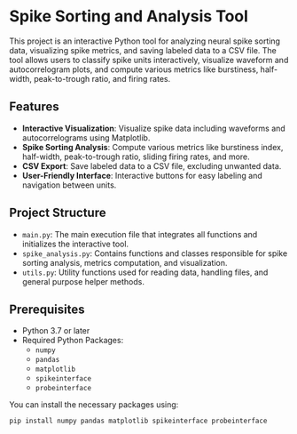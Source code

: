 # Spike Sorting and Analysis Tool

This project is an interactive Python tool for analyzing neural spike sorting data, visualizing spike metrics, and saving labeled data to a CSV file. The tool allows users to classify spike units interactively, visualize waveform and autocorrelogram plots, and compute various metrics like burstiness, half-width, peak-to-trough ratio, and firing rates.

## Features

- **Interactive Visualization**: Visualize spike data including waveforms and autocorrelograms using Matplotlib.
- **Spike Sorting Analysis**: Compute various metrics like burstiness index, half-width, peak-to-trough ratio, sliding firing rates, and more.
- **CSV Export**: Save labeled data to a CSV file, excluding unwanted data.
- **User-Friendly Interface**: Interactive buttons for easy labeling and navigation between units.

## Project Structure

- `main.py`: The main execution file that integrates all functions and initializes the interactive tool.
- `spike_analysis.py`: Contains functions and classes responsible for spike sorting analysis, metrics computation, and visualization.
- `utils.py`: Utility functions used for reading data, handling files, and general purpose helper methods.

## Prerequisites

- Python 3.7 or later
- Required Python Packages:
  - `numpy`
  - `pandas`
  - `matplotlib`
  - `spikeinterface`
  - `probeinterface`

You can install the necessary packages using:

```bash
pip install numpy pandas matplotlib spikeinterface probeinterface
